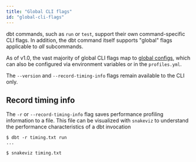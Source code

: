 ```yaml
---
title: "Global CLI flags"
id: "global-cli-flags"
---
```


dbt commands, such as `run` or `test`, support their own command-specific CLI flags. In addition, the dbt command itself supports "global" flags applicable to *all* subcommands.

As of v1.0, the vast majority of global CLI flags map to [global configs](/reference/global-configs/about-global-configs), which can also be configured via environment variables or in the `profiles.yml`.

The `--version` and `--record-timing-info` flags remain available to the CLI only.

</File>

## Record timing info

The `-r` or `--record-timing-info` flag saves performance profiling information to a file. This file can be visualized with `snakeviz` to understand the performance characteristics of a dbt invocation

<File name='Usage'>

```text
$ dbt -r timing.txt run
...

$ snakeviz timing.txt
```

</File>
